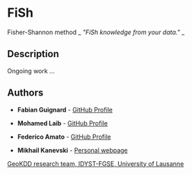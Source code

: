 
# FiSh 
Fisher-Shannon method
_ _"FiSh knowledge from your data."_ _

## Description

Ongoing work ...



## Authors

* **Fabian Guignard**  - [GitHub Profile](https://github.com/fguignard)

* **Mohamed Laib**  - [GitHub Profile](https://github.com/mlaib)

* **Federico Amato**  - [GitHub Profile](https://github.com/federhub)

* **Mikhail Kanevski** - [Personal webpage](http://wp.unil.ch/geokdd/members/mikhail-kanevski/)

[GeoKDD research team, IDYST-FGSE, University of Lausanne](https://wp.unil.ch/geokdd/)
